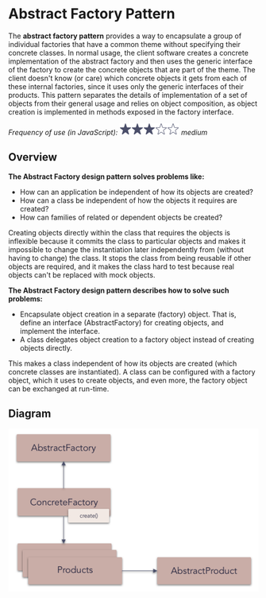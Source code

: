 # Abstract Factory Pattern

The **abstract factory pattern** provides a way to encapsulate a group of individual factories that have a common theme without specifying their concrete classes. In normal usage, the client software creates a concrete implementation of the abstract factory and then uses the generic interface of the factory to create the concrete objects that are part of the theme. The client doesn't know (or care) which concrete objects it gets from each of these internal factories, since it uses only the generic interfaces of their products. This pattern separates the details of implementation of a set of objects from their general usage and relies on object composition, as object creation is implemented in methods exposed in the factory interface.

_Frequency of use (in JavaScript): ![medium](../../assets/frequency/medium.png) medium_

## Overview

**The Abstract Factory design pattern solves problems like:**

- How can an application be independent of how its objects are created?
- How can a class be independent of how the objects it requires are created?
- How can families of related or dependent objects be created?

Creating objects directly within the class that requires the objects is inflexible because it commits the class to particular objects and makes it impossible to change the instantiation later independently from (without having to change) the class. It stops the class from being reusable if other objects are required, and it makes the class hard to test because real objects can't be replaced with mock objects.

**The Abstract Factory design pattern describes how to solve such problems:**

- Encapsulate object creation in a separate (factory) object. That is, define an interface (AbstractFactory) for creating objects, and implement the interface.
- A class delegates object creation to a factory object instead of creating objects directly.

This makes a class independent of how its objects are created (which concrete classes are instantiated). A class can be configured with a factory object, which it uses to create objects, and even more, the factory object can be exchanged at run-time.

## Diagram

![abstract factory](../../assets/diagrams/abstract-factory.png)
